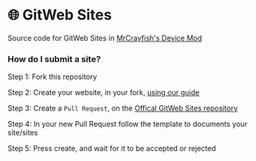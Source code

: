 # :globe_with_meridians: GitWeb Sites
Source code for GitWeb Sites in [MrCrayfish's Device Mod](https://minecraft.curseforge.com/projects/mrcrayfishs-device-mod)

### How do I submit a site?

Step 1: Fork this repository

Step 2: Create your website, in your fork, [using our guide](https://guide.wip.com)

Step 3: Create a `Pull Request`, on the [Offical GitWeb Sites repository](https://github.com/MrCrayfish/GitWeb-Sites)

Step 4: In your new Pull Request follow the template to documents your site/sites

Step 5: Press create, and wait for it to be accepted or rejected
